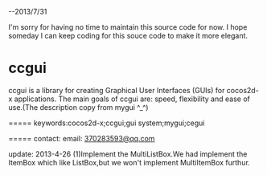 --2013/7/31

I'm sorry for having no time to maintain this source code for now. I hope someday I can keep coding for this souce code 
to make it more elegant.


ccgui
=====

ccgui is a library for creating Graphical User Interfaces (GUIs) for cocos2d-x applications. The main goals of ccgui are: speed, flexibility and ease of use.(The description copy from mygui ^_^)

=====
keywords:cocos2d-x;ccgui;gui system;mygui;cegui

=====
contact:
email: 370283593@qq.com

update:
2013-4-26
(1)Implement the MultiListBox.We had implement the ItemBox which like ListBox,but we won't implement MultiItemBox furthur.



